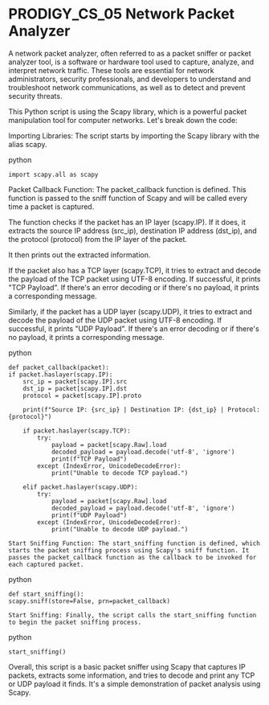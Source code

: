 # PRODIGY_CS_05 Network Packet Analyzer

A network packet analyzer, often referred to as a packet sniffer or packet analyzer tool, is a software or hardware tool used to capture, analyze, and interpret network traffic. These tools are essential for network administrators, security professionals, and developers to understand and troubleshoot network communications, as well as to detect and prevent security threats.

This Python script is using the Scapy library, which is a powerful packet manipulation tool for computer networks. Let's break down the code:

  Importing Libraries: The script starts by importing the Scapy library with the alias scapy.

python

    import scapy.all as scapy

  Packet Callback Function: The packet_callback function is defined. This function is passed to the sniff function of Scapy and will be called every time a packet is captured.

  The function checks if the packet has an IP layer (scapy.IP). If it does, it extracts the source IP address (src_ip), destination IP address (dst_ip), and the protocol (protocol) from the IP layer of the packet.

  It then prints out the extracted information.

   If the packet also has a TCP layer (scapy.TCP), it tries to extract and decode the payload of the TCP packet using UTF-8 encoding. If successful, it prints "TCP Payload". If there's an error decoding or if there's no payload, it prints a corresponding message.

Similarly, if the packet has a UDP layer (scapy.UDP), it tries to extract and decode the payload of the UDP packet using UTF-8 encoding. If successful, it prints "UDP Payload". If there's an error decoding or if there's no payload, it prints a corresponding message.

python

    def packet_callback(packet):
    if packet.haslayer(scapy.IP):
        src_ip = packet[scapy.IP].src
        dst_ip = packet[scapy.IP].dst
        protocol = packet[scapy.IP].proto

        print(f"Source IP: {src_ip} | Destination IP: {dst_ip} | Protocol: {protocol}")

        if packet.haslayer(scapy.TCP):
            try:
                payload = packet[scapy.Raw].load
                decoded_payload = payload.decode('utf-8', 'ignore')
                print(f"TCP Payload")
            except (IndexError, UnicodeDecodeError):
                print("Unable to decode TCP payload.")

        elif packet.haslayer(scapy.UDP):
            try:
                payload = packet[scapy.Raw].load
                decoded_payload = payload.decode('utf-8', 'ignore')
                print(f"UDP Payload")
            except (IndexError, UnicodeDecodeError):
                print("Unable to decode UDP payload.")

    Start Sniffing Function: The start_sniffing function is defined, which starts the packet sniffing process using Scapy's sniff function. It passes the packet_callback function as the callback to be invoked for each captured packet.

python

    def start_sniffing():
    scapy.sniff(store=False, prn=packet_callback)

    Start Sniffing: Finally, the script calls the start_sniffing function to begin the packet sniffing process.

python

    start_sniffing()

Overall, this script is a basic packet sniffer using Scapy that captures IP packets, extracts some information, and tries to decode and print any TCP or UDP payload it finds. It's a simple demonstration of packet analysis using Scapy.
